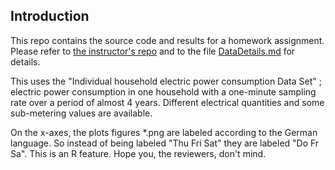 ## Introduction

This repo contains the source code and results for a homework assignment. 
Please refer to <a href="https://github.com/rdpeng/ExData_Plotting1">the instructor's repo</a> and to the file <a href="DataDetails.md">DataDetails.md</a> for details.


This uses the "Individual household
electric power consumption Data Set" ; 
electric power consumption in
one household with a one-minute sampling rate over a period of almost
4 years. Different electrical quantities and some sub-metering values
are available.



On the x-axes, the plots figures *.png are labeled according to the German language. So instead of being labeled "Thu Fri Sat" they are labeled "Do Fr Sa". This is an R feature.  Hope you, the reviewers, don't mind.
